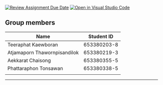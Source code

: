 [![Review Assignment Due Date](https://classroom.github.com/assets/deadline-readme-button-22041afd0340ce965d47ae6ef1cefeee28c7c493a6346c4f15d667ab976d596c.svg)](https://classroom.github.com/a/Bwpk2ByU)
[![Open in Visual Studio Code](https://classroom.github.com/assets/open-in-vscode-2e0aaae1b6195c2367325f4f02e2d04e9abb55f0b24a779b69b11b9e10269abc.svg)](https://classroom.github.com/online_ide?assignment_repo_id=17469247&assignment_repo_type=AssignmentRepo)

## Group members 

| Name      |  Student ID                          |
|-------------------|-------------------------------|
|Teeraphat Kaewboran | 653380203-8|
|Atjamaporn Thawornpisandilok |653380219-3|
|Aekkarat Chaisong| 653380355-5|
|Phattaraphon Tonsawan| 653380338-5|
|                    |              |  
          

---

